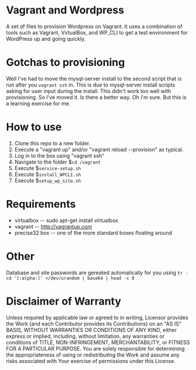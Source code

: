 Vagrant and Wordpress
====================

A set of files to provision Wordpress on Vagrant. It uses a combination of tools such as Vagrant, VirtualBox, and WP_CLI to get a test environment for WordPress up and going quickly.

Gotchas to provisioning
=======================
Well I've had to move the mysql-server install to the second script that is run after you `vagrant ssh` in. This is due to mysql-server install scripts asking for user input during the install. This didn't work too well with provisioning. So I've moved it. Is there a better way. Oh I'm sure. But this is a learning exercise for me. 

How to use
==========
1. Clone this repo to a new folder. 
2. Execute a "vagrant up" and/or "vagrant reload --provision" as typical. 
3. Log in to the box  using "vagrant ssh"
4. Navigate to the folder $`cd /vagrant`
5. Execute $`service-setup.sh`
6. Execute $`install_WPCLI.sh`
7. Execute $`setup_wp_site.sh` 

Requirements
============
* virtualbox -- sudo apt-get install virtualbox
* vagrant -- http://vagrantup.com
* precise32 box -- one of the more standard boxes floating around


Other
=====
Database and site passwords are gereated automatically for you using `tr -cd '[:alpha:]' </dev/urandom | base64 | head -c 8`


Disclaimer of Warranty
======================
Unless required by applicable law or
      agreed to in writing, Licensor provides the Work (and each
      Contributor provides its Contributions) on an "AS IS" BASIS,
      WITHOUT WARRANTIES OR CONDITIONS OF ANY KIND, either express or
      implied, including, without limitation, any warranties or conditions
      of TITLE, NON-INFRINGEMENT, MERCHANTABILITY, or FITNESS FOR A
      PARTICULAR PURPOSE. You are solely responsible for determining the
      appropriateness of using or redistributing the Work and assume any
      risks associated with Your exercise of permissions under this License.
